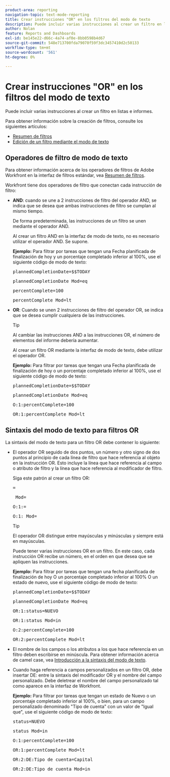 ```yaml
---
product-area: reporting
navigation-topic: text-mode-reporting
title: Crear instrucciones "OR" en los filtros del modo de texto
description: Puede incluir varias instrucciones al crear un filtro en listas e informes.
author: Nolan
feature: Reports and Dashboards
exl-id: be145e22-d66c-4a74-af0e-8bb0598b4d67
source-git-commit: 548e713700fda79070f59f3dc3457410d2c50133
workflow-type: tm+mt
source-wordcount: '561'
ht-degree: 0%

---
```


# Crear instrucciones &quot;OR&quot; en los filtros del modo de texto

Puede incluir varias instrucciones al crear un filtro en listas e informes.

Para obtener información sobre la creación de filtros, consulte los siguientes artículos:

* [Resumen de filtros](../../../reports-and-dashboards/reports/reporting-elements/filters-overview.md)
* [Edición de un filtro mediante el modo de texto](../../../reports-and-dashboards/reports/text-mode/edit-text-mode-in-filter.md)

## Operadores de filtro de modo de texto

Para obtener información acerca de los operadores de filtros de Adobe Workfront en la interfaz de filtros estándar, vea [Resumen de filtros](../../../reports-and-dashboards/reports/reporting-elements/filters-overview.md).

Workfront tiene dos operadores de filtro que conectan cada instrucción de filtro:

* **AND**: cuando se une a 2 instrucciones de filtro del operador AND, se indica que se desea que ambas instrucciones de filtro se cumplan al mismo tiempo.

  De forma predeterminada, las instrucciones de un filtro se unen mediante el operador AND.

  Al crear un filtro AND en la interfaz de modo de texto, no es necesario utilizar el operador AND. Se supone.

  **Ejemplo:** Para filtrar por tareas que tengan una Fecha planificada de finalización de hoy y un porcentaje completado inferior al 100%, use el siguiente código de modo de texto:

  <pre>plannedCompletionDate=$$TODAY</pre><pre>plannedCompletionDate_Mod=eq</pre><pre>percentComplete=100</pre><pre>percentComplete_Mod=lt</pre>

* **OR**: Cuando se unen 2 instrucciones de filtro del operador OR, se indica que se desea cumplir cualquiera de las instrucciones.

  >[!TIP]
  >
  >Al cambiar las instrucciones AND a las instrucciones OR, el número de elementos del informe debería aumentar.

  Al crear un filtro OR mediante la interfaz de modo de texto, debe utilizar el operador OR.

  **Ejemplo:** Para filtrar por tareas que tengan una Fecha planificada de finalización de hoy o un porcentaje completado inferior al 100%, use el siguiente código de modo de texto:

  <pre>plannedCompletionDate=$$TODAY</pre><pre>plannedCompletionDate_Mod=eq</pre><pre>O:1:percentComplete=100</pre><pre>OR:1:percentComplete_Mod=lt</pre>

## Sintaxis del modo de texto para filtros OR

La sintaxis del modo de texto para un filtro OR debe contener lo siguiente:

* El operador OR seguido de dos puntos, un número y otro signo de dos puntos al principio de cada línea de filtro que hace referencia al objeto en la instrucción OR. Esto incluye la línea que hace referencia al campo o atributo de filtro y la línea que hace referencia al modificador de filtro.

  Siga este patrón al crear un filtro OR:

  <pre><field name in camel case>=<value></pre><pre><field name in camel case>_Mod=<modifier value></pre><pre>O:1:<field name in camel case>=<value></pre><pre>O:1:<field name in camel case>_Mod=<modifier value></pre>

  >[!TIP]
  >
  >El operador OR distingue entre mayúsculas y minúsculas y siempre está en mayúsculas.

  Puede tener varias instrucciones OR en un filtro. En este caso, cada instrucción OR recibe un número, en el orden en que desea que se apliquen las instrucciones.

  **Ejemplo:** Para filtrar por tareas que tengan una fecha planificada de finalización de hoy O un porcentaje completado inferior al 100% O un estado de nuevo, use el siguiente código de modo de texto:

  <pre>plannedCompletionDate=$$TODAY</pre><pre>plannedCompletionDate_Mod=eq</pre><pre>OR:1:status=NUEVO</pre><pre>OR:1:status_Mod=in</pre><pre>O:2:percentComplete=100</pre><pre>OR:2:percentComplete_Mod=lt</pre>

* El nombre de los campos o los atributos a los que hace referencia en un filtro deben escribirse en minúscula. Para obtener información acerca de camel case, vea [Introducción a la sintaxis del modo de texto](../../../reports-and-dashboards/reports/text-mode/text-mode-syntax-overview.md).
* Cuando haga referencia a campos personalizados en un filtro OR, debe insertar DE: entre la sintaxis del modificador OR y el nombre del campo personalizado. Debe deletrear el nombre del campo personalizado tal como aparece en la interfaz de Workfront.

  **Ejemplo:** Para filtrar por tareas que tengan un estado de Nuevo o un porcentaje completado inferior al 100%, o bien, para un campo personalizado denominado &quot;Tipo de cuenta&quot; con un valor de &quot;Igual que&quot;, use el siguiente código de modo de texto:

  <pre>status=NUEVO</pre><pre>status_Mod=in</pre><pre>O:1:percentComplete=100</pre><pre>OR:1:percentComplete_Mod=lt</pre><pre>OR:2:DE:Tipo de cuenta=Capital</pre><pre>OR:2:DE:Tipo de cuenta_Mod=in</pre>
